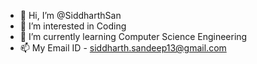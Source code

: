 - 👋 Hi, I’m @SiddharthSan
- 👀 I’m interested in Coding
- 🌱 I’m currently learning Computer Science Engineering
- 📫 My Email ID - siddharth.sandeep13@gmail.com

<!---
SiddharthSan/SiddharthSan is a ✨ special ✨ repository because its `README.md` (this file) appears on your GitHub profile.
You can click the Preview link to take a look at your changes.
--->
